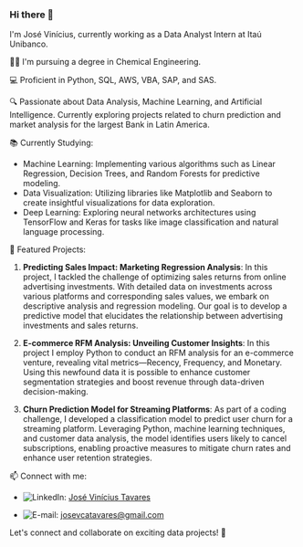 ### Hi there 👋

I'm José Vinícius, currently working as a Data Analyst Intern at Itaú Unibanco.

👨‍💻 I'm pursuing a degree in Chemical Engineering.

💻 Proficient in Python, SQL, AWS, VBA, SAP, and SAS.

🔍 Passionate about Data Analysis, Machine Learning, and Artificial Intelligence. Currently exploring projects related to churn prediction and market analysis for the largest Bank in Latin America.

📚 Currently Studying:
- Machine Learning: Implementing various algorithms such as Linear Regression, Decision Trees, and Random Forests for predictive modeling.
- Data Visualization: Utilizing libraries like Matplotlib and Seaborn to create insightful visualizations for data exploration.
- Deep Learning: Exploring neural networks architectures using TensorFlow and Keras for tasks like image classification and natural language processing.

🚀 Featured Projects:
1. **Predicting Sales Impact: Marketing Regression Analysis**: 
In this project, I tackled the challenge of optimizing sales returns from online advertising investments. With detailed data on investments across various platforms and corresponding sales values, we embark on descriptive analysis and regression modeling. Our goal is to develop a predictive model that elucidates the relationship between advertising investments and sales returns.

2. **E-commerce RFM Analysis: Unveiling Customer Insights**: In this project I employ Python to conduct an RFM analysis for an e-commerce venture, revealing vital metrics—Recency, Frequency, and Monetary. Using this newfound data it is possible to enhance customer segmentation strategies and boost revenue through data-driven decision-making.

3. **Churn Prediction Model for Streaming Platforms**: As part of a coding challenge, I developed a classification model to predict user churn for a streaming platform. Leveraging Python, machine learning techniques, and customer data analysis, the model identifies users likely to cancel subscriptions, enabling proactive measures to mitigate churn rates and enhance user retention strategies.

📫 Connect with me:
- ![LinkedIn](https://img.shields.io/badge/LinkedIn-0077B5?style=for-the-badge&logo=linkedin&ogoColor=white): [José Vinícius Tavares](https://www.linkedin.com/in/tavaresjv/)

- ![E-mail](https://img.shields.io/badge/Gmail-D14836?style=for-the-badge&logo=gmail&logoColor=white): josevcatavares@gmail.com


Let's connect and collaborate on exciting data projects! 🚀
